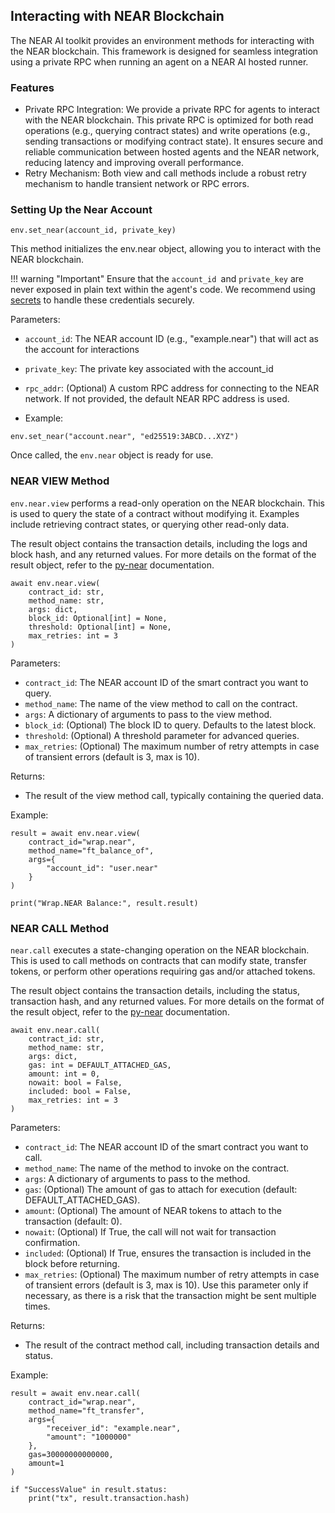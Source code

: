 ## Interacting with NEAR Blockchain

The NEAR AI toolkit provides an environment methods for interacting with the NEAR blockchain. This framework is designed for seamless integration using a private RPC when running an agent on a NEAR AI hosted runner.

### Features
- Private RPC Integration: We provide a private RPC for agents to interact with the NEAR blockchain. This private RPC is optimized for both read operations (e.g., querying contract states) and write operations (e.g., sending transactions or modifying contract state). It ensures secure and reliable communication between hosted agents and the NEAR network, reducing latency and improving overall performance.
- Retry Mechanism: Both view and call methods include a robust retry mechanism to handle transient network or RPC errors.


### Setting Up the Near Account

```
env.set_near(account_id, private_key)
```

This method initializes the env.near object, allowing you to interact with the NEAR blockchain.

!!! warning "Important"
    Ensure that the `account_id `and `private_key` are never exposed in plain text within the agent's code. We recommend using [secrets](../secrets.md) to handle these credentials securely.

Parameters:
- `account_id`: The NEAR account ID (e.g., "example.near") that will act as the account for interactions
- `private_key`: The private key associated with the account_id
- `rpc_addr`: (Optional) A custom RPC address for connecting to the NEAR network. If not provided, the default NEAR RPC address is used.

- Example:
```
env.set_near("account.near", "ed25519:3ABCD...XYZ")
```

Once called, the `env.near` object is ready for use.

### NEAR VIEW Method

`env.near.view` performs a read-only operation on the NEAR blockchain. This is used to query the state of a contract without modifying it. Examples include retrieving contract states, or querying other read-only data.

The result object contains the transaction details, including the logs and block hash, and any returned values. For more details on the format of the result object, refer to the [py-near](https://py-near.readthedocs.io/en/latest/) documentation.

```
await env.near.view(
    contract_id: str,
    method_name: str,
    args: dict,
    block_id: Optional[int] = None,
    threshold: Optional[int] = None,
    max_retries: int = 3
)
```

Parameters:
- `contract_id`: The NEAR account ID of the smart contract you want to query.
- `method_name`: The name of the view method to call on the contract.
- `args`: A dictionary of arguments to pass to the view method.
- `block_id`: (Optional) The block ID to query. Defaults to the latest block.
- `threshold`: (Optional) A threshold parameter for advanced queries.
- `max_retries`: (Optional) The maximum number of retry attempts in case of transient errors (default is 3, max is 10).

Returns:
- The result of the view method call, typically containing the queried data.

Example:
```
result = await env.near.view(
    contract_id="wrap.near",
    method_name="ft_balance_of",
    args={
        "account_id": "user.near"
    }
)

print("Wrap.NEAR Balance:", result.result)
```

### NEAR CALL Method

`near.call` executes a state-changing operation on the NEAR blockchain. This is used to call methods on contracts that can modify state, transfer tokens, or perform other operations requiring gas and/or attached tokens.

The result object contains the transaction details, including the status, transaction hash, and any returned values. For more details on the format of the result object, refer to the [py-near](https://py-near.readthedocs.io/en/latest/) documentation.

```
await env.near.call(
    contract_id: str,
    method_name: str,
    args: dict,
    gas: int = DEFAULT_ATTACHED_GAS,
    amount: int = 0,
    nowait: bool = False,
    included: bool = False,
    max_retries: int = 3
)
```

Parameters:
- `contract_id`: The NEAR account ID of the smart contract you want to call.
- `method_name`: The name of the method to invoke on the contract.
- `args`: A dictionary of arguments to pass to the method.
- `gas`: (Optional) The amount of gas to attach for execution (default: DEFAULT_ATTACHED_GAS). 
- `amount`: (Optional) The amount of NEAR tokens to attach to the transaction (default: 0). 
- `nowait`: (Optional) If True, the call will not wait for transaction confirmation. 
- `included`: (Optional) If True, ensures the transaction is included in the block before returning.
- `max_retries`: (Optional) The maximum number of retry attempts in case of transient errors (default is 3, max is 10). Use this parameter only if necessary, as there is a risk that the transaction might be sent multiple times.
 
Returns:
- The result of the contract method call, including transaction details and status.

Example:
```
result = await env.near.call(
    contract_id="wrap.near",
    method_name="ft_transfer",
    args={
        "receiver_id": "example.near",
        "amount": "1000000"
    },
    gas=30000000000000,
    amount=1
)

if "SuccessValue" in result.status:
    print("tx", result.transaction.hash)
```